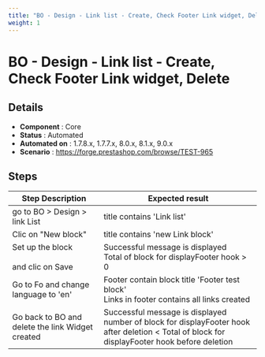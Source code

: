 ```yaml
---
title: "BO - Design - Link list - Create, Check Footer Link widget, Delete"
weight: 1
---
```


# BO - Design - Link list - Create, Check Footer Link widget, Delete
## Details
* **Component** : Core
* **Status** : Automated
* **Automated on** : 1.7.8.x, 1.7.7.x, 8.0.x, 8.1.x, 9.0.x
* **Scenario** : https://forge.prestashop.com/browse/TEST-965

## Steps
| Step Description | Expected result |
| ----- | ----- |
| go to BO > Design > link List | title contains 'Link list' |
| Clic on "New block" | title contains 'new Link block' |
| Set up the block<br><br>and clic on Save | Successful message is displayed <br>Total of block for displayFooter hook > 0 |
| Go to Fo and change language to 'en' | Footer contain block title 'Footer test block'<br>Links in footer contains all links created |
| Go back to BO and delete the link Widget created | Successful message is displayed<br>number of block for displayFooter hook after deletion < Total of block for displayFooter hook before deletion |
